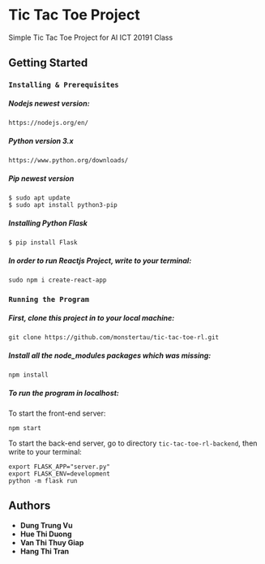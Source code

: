 # Tic Tac Toe Project
Simple Tic Tac Toe Project for AI ICT 20191 Class 
## Getting Started
### `Installing & Prerequisites`
##### Nodejs newest version:

``` 
https://nodejs.org/en/ 
```

##### Python version 3.x

``` 
https://www.python.org/downloads/
```

##### Pip newest version

```
$ sudo apt update
$ sudo apt install python3-pip
```
##### Installing Python Flask

```
$ pip install Flask
```

##### In order to run Reactjs Project, write to your terminal:

``` 
sudo npm i create-react-app 
```

### `Running the Program`
##### First, clone this project in to your local machine:

```
git clone https://github.com/monstertau/tic-tac-toe-rl.git
```

##### Install all the node_modules packages which was missing:

``` 
npm install 
```

##### To run the program in localhost:

To start the front-end server:
``` 
npm start 
```
To start the back-end server, go to directory ```tic-tac-toe-rl-backend```, then write to your terminal:
``` 
export FLASK_APP="server.py"
export FLASK_ENV=development
python -m flask run
```
## Authors
* **Dung Trung Vu**
* **Hue Thi Duong**
* **Van Thi Thuy Giap**
* **Hang Thi Tran**
